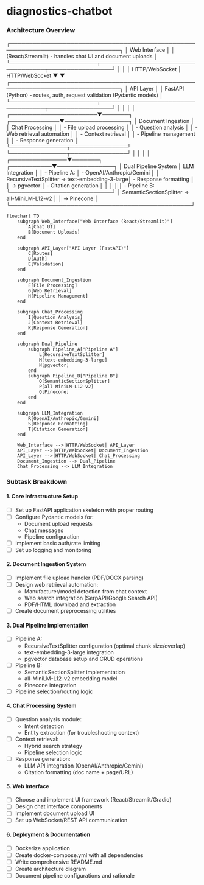 # diagnostics-chatbot

### Architecture Overview

┌───────────────────────────────────────────────────────────────────────────────┐
│                                Web Interface                                 │
│  (React/Streamlit) - handles chat UI and document uploads                 │
└───────────────────────┬───────────────────────────────────┬─────────────────┘
                        │                                   │
                        │ HTTP/WebSocket                    │ HTTP/WebSocket
                        ▼                                   ▼
┌───────────────────────────────────────────────────────────────────────────────┐
│                                API Layer                                      │
│  FastAPI (Python) - routes, auth, request validation (Pydantic models)       │
└───────────────────────┬───────────────────────────────────┬─────────────────┘
                        │                                   │
                        │                                   │
┌───────────────────────▼───────┐             ┌─────────────▼─────────────────┐
│        Document Ingestion     │             │        Chat Processing        │
│ - File upload processing      │             │ - Question analysis           │
│ - Web retrieval automation    │             │ - Context retrieval           │
│ - Pipeline management         │             │ - Response generation         │
└───────────────┬───────────────┘             └───────────────┬───────────────┘
                │                                             │
                │                                             │
┌───────────────▼───────┐                         ┌───────────▼───────────────┐
│   Dual Pipeline System                          │   LLM Integration         │
│ - Pipeline A:                                    │ - OpenAI/Anthropic/Gemini │
│   RecursiveTextSplitter → text-embedding-3-large│ - Response formatting     │
│   → pgvector                                     │ - Citation generation     │
│                                                 │                           │
│ - Pipeline B:                                    └───────────────────────────┘
│   SemanticSectionSplitter → all-MiniLM-L12-v2   │
│   → Pinecone                                    │
└────────────────────────────────────────────────┘
```mermaid
flowchart TD
    subgraph Web_Interface["Web Interface (React/Streamlit)"]
        A[Chat UI]
        B[Document Uploads]
    end

    subgraph API_Layer["API Layer (FastAPI)"]
        C[Routes]
        D[Auth]
        E[Validation]
    end

    subgraph Document_Ingestion
        F[File Processing]
        G[Web Retrieval]
        H[Pipeline Management]
    end

    subgraph Chat_Processing
        I[Question Analysis]
        J[Context Retrieval]
        K[Response Generation]
    end

    subgraph Dual_Pipeline
        subgraph Pipeline_A["Pipeline A"]
            L[RecursiveTextSplitter]
            M[text-embedding-3-large]
            N[pgvector]
        end
        subgraph Pipeline_B["Pipeline B"]
            O[SemanticSectionSplitter]
            P[all-MiniLM-L12-v2]
            Q[Pinecone]
        end
    end

    subgraph LLM_Integration
        R[OpenAI/Anthropic/Gemini]
        S[Response Formatting]
        T[Citation Generation]
    end

    Web_Interface -->|HTTP/WebSocket| API_Layer
    API_Layer -->|HTTP/WebSocket| Document_Ingestion
    API_Layer -->|HTTP/WebSocket| Chat_Processing
    Document_Ingestion --> Dual_Pipeline
    Chat_Processing --> LLM_Integration
```

### Subtask Breakdown

#### 1. Core Infrastructure Setup
- [ ] Set up FastAPI application skeleton with proper routing
- [ ] Configure Pydantic models for:
  - Document upload requests
  - Chat messages
  - Pipeline configuration
- [ ] Implement basic auth/rate limiting
- [ ] Set up logging and monitoring

#### 2. Document Ingestion System
- [ ] Implement file upload handler (PDF/DOCX parsing)
- [ ] Design web retrieval automation:
  - Manufacturer/model detection from chat context
  - Web search integration (SerpAPI/Google Search API)
  - PDF/HTML download and extraction
- [ ] Create document preprocessing utilities

#### 3. Dual Pipeline Implementation
- [ ] Pipeline A:
  - RecursiveTextSplitter configuration (optimal chunk size/overlap)
  - text-embedding-3-large integration
  - pgvector database setup and CRUD operations
- [ ] Pipeline B:
  - SemanticSectionSplitter implementation
  - all-MiniLM-L12-v2 embedding model
  - Pinecone integration
- [ ] Pipeline selection/routing logic

#### 4. Chat Processing System
- [ ] Question analysis module:
  - Intent detection
  - Entity extraction (for troubleshooting context)
- [ ] Context retrieval:
  - Hybrid search strategy
  - Pipeline selection logic
- [ ] Response generation:
  - LLM API integration (OpenAI/Anthropic/Gemini)
  - Citation formatting (doc name + page/URL)

#### 5. Web Interface
- [ ] Choose and implement UI framework (React/Streamlit/Gradio)
- [ ] Design chat interface components
- [ ] Implement document upload UI
- [ ] Set up WebSocket/REST API communication

#### 6. Deployment & Documentation
- [ ] Dockerize application
- [ ] Create docker-compose.yml with all dependencies
- [ ] Write comprehensive README.md
- [ ] Create architecture diagram
- [ ] Document pipeline configurations and rationale
